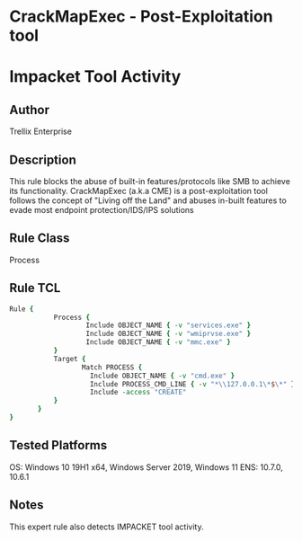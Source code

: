 # CrackMapExec - Post-Exploitation tool
# Impacket Tool Activity

## Author
Trellix Enterprise

## Description
This rule blocks the abuse of built-in features/protocols like SMB to achieve its functionality. CrackMapExec (a.k.a CME) is a post-exploitation tool follows the concept of "Living off the Land" and abuses in-built features to evade most endpoint protection/IDS/IPS solutions

## Rule Class 
Process

## Rule TCL
```tcl
Rule { 
           Process {
		           Include OBJECT_NAME { -v "services.exe" } 
				   Include OBJECT_NAME { -v "wmiprvse.exe" }
				   Include OBJECT_NAME { -v "mmc.exe" }
		   }
           Target {
                  Match PROCESS {
					Include OBJECT_NAME { -v "cmd.exe" }
					Include PROCESS_CMD_LINE { -v "*\\127.0.0.1\*$\*" }
					Include -access "CREATE"      
           }
       }
}
```

## Tested Platforms
OS: Windows 10 19H1 x64, Windows Server 2019, Windows 11
ENS: 10.7.0, 10.6.1

## Notes
This expert rule also detects IMPACKET tool activity.
